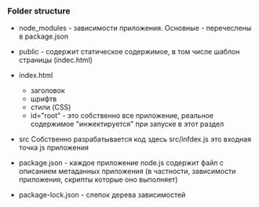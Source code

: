 ### Folder structure

- node_modules - зависимости приложения. Основные - перечеслены в package.json

- public - содержит статическое содержимое, в том числе шаблон страницы (indec.html)

- index.html

  - заголовок
  - шрифтв
  - стили (CSS)
  - id="root" - это собственно все приложение, реальное содержимое "инжектируется" при запуске в этот раздел

- src Собственно разрабатывается код здесь src/infdex.js это входная точка js приложения

- package.json - каждое приложение node.js содержит файл с описанием метаданных приложения (в частности, зависимости приложения, скрипты которые оно выполняет)

- package-lock.json - слепок дерева зависимостей
